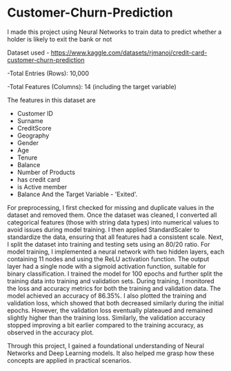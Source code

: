 # Customer-Churn-Prediction
I made this project using Neural Networks to train data to predict whether a holder is likely to exit the bank or not

Dataset used - https://www.kaggle.com/datasets/rjmanoj/credit-card-customer-churn-prediction

-Total Entries (Rows): 10,000

-Total Features (Columns): 14 (including the target variable)

The features in this dataset are 
- Customer ID
- Surname
- CreditScore
- Geography 
- Gender
- Age
- Tenure
- Balance
- Number of Products
- has credit card
- is Active member
- Balance
And the Target Variable - 'Exited'.

For preprocessing, I first checked for missing and duplicate values in the dataset and removed them. Once the dataset was cleaned, I converted all categorical features (those with string data types) into numerical values to avoid issues during model training. I then applied StandardScaler to standardize the data, ensuring that all features had a consistent scale.
Next, I split the dataset into training and testing sets using an 80/20 ratio.
For model training, I implemented a neural network with two hidden layers, each containing 11 nodes and using the ReLU activation function. The output layer had a single node with a sigmoid activation function, suitable for binary classification.
I trained the model for 100 epochs and further split the training data into training and validation sets. During training, I monitored the loss and accuracy metrics for both the training and validation data.
The model achieved an accuracy of 86.35%.
I also plotted the training and validation loss, which showed that both decreased similarly during the initial epochs. However, the validation loss eventually plateaued and remained slightly higher than the training loss. Similarly, the validation accuracy stopped improving a bit earlier compared to the training accuracy, as observed in the accuracy plot.

Through this project, I gained a foundational understanding of Neural Networks and Deep Learning models. It also helped me grasp how these concepts are applied in practical scenarios.
